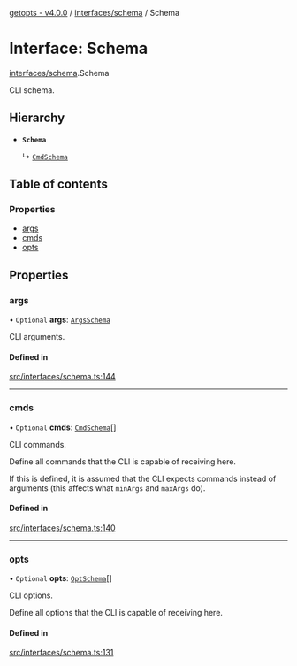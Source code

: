 [getopts - v4.0.0](../README.md) / [interfaces/schema](../modules/interfaces_schema.md) / Schema

# Interface: Schema

[interfaces/schema](../modules/interfaces_schema.md).Schema

CLI schema.

## Hierarchy

- **`Schema`**

  ↳ [`CmdSchema`](interfaces_schema.CmdSchema.md)

## Table of contents

### Properties

- [args](interfaces_schema.Schema.md#args)
- [cmds](interfaces_schema.Schema.md#cmds)
- [opts](interfaces_schema.Schema.md#opts)

## Properties

### args

• `Optional` **args**: [`ArgsSchema`](interfaces_schema.ArgsSchema.md)

CLI arguments.

#### Defined in

[src/interfaces/schema.ts:144](https://github.com/prasadrajandran/node-getopts/blob/09d8331/src/interfaces/schema.ts#L144)

---

### cmds

• `Optional` **cmds**: [`CmdSchema`](interfaces_schema.CmdSchema.md)[]

CLI commands.

Define all commands that the CLI is capable of receiving here.

If this is defined, it is assumed that the CLI expects commands instead of
arguments (this affects what `minArgs` and `maxArgs` do).

#### Defined in

[src/interfaces/schema.ts:140](https://github.com/prasadrajandran/node-getopts/blob/09d8331/src/interfaces/schema.ts#L140)

---

### opts

• `Optional` **opts**: [`OptSchema`](interfaces_schema.OptSchema.md)[]

CLI options.

Define all options that the CLI is capable of receiving here.

#### Defined in

[src/interfaces/schema.ts:131](https://github.com/prasadrajandran/node-getopts/blob/09d8331/src/interfaces/schema.ts#L131)
